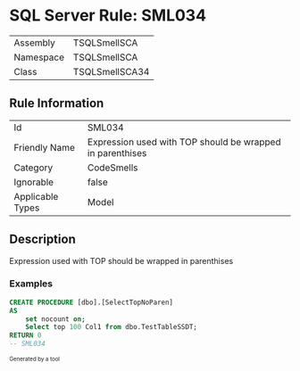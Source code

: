 ﻿# SQL Server Rule: SML034
  
|    |    |
|----|----|
| Assembly | TSQLSmellSCA |
| Namespace | TSQLSmellSCA |
| Class | TSQLSmellSCA34 |
  
## Rule Information
  
|    |    |
|----|----|
| Id | SML034 |
| Friendly Name | Expression used with TOP should be wrapped in parenthises |
| Category | CodeSmells |
| Ignorable | false |
| Applicable Types | Model  |
  
## Description
  
Expression used with TOP should be wrapped in parenthises
  
### Examples
  
```sql
CREATE PROCEDURE [dbo].[SelectTopNoParen]
AS
	set nocount on;
	Select top 100 Col1 from dbo.TestTableSSDT;
RETURN 0
-- SML034
```
  
<sub><sup>Generated by a tool</sup></sub>
